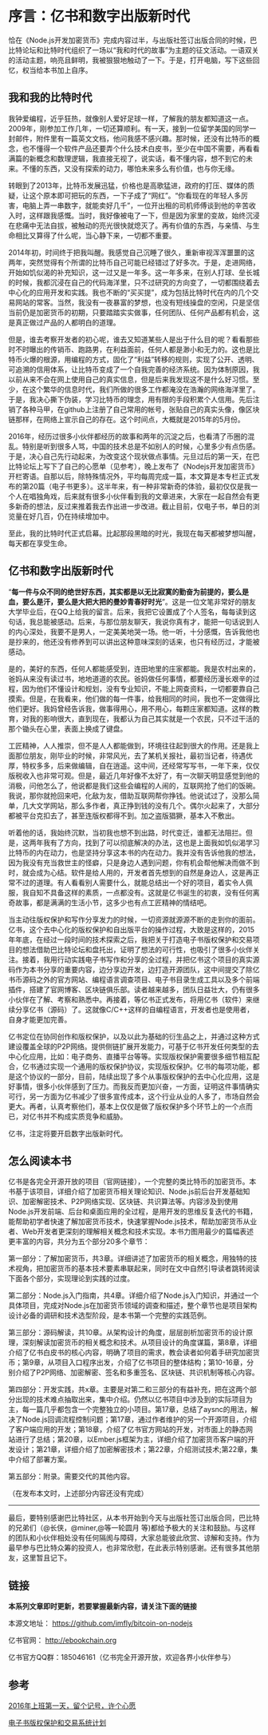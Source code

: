 # 序言：亿书和数字出版新时代

恰在《Node.js开发加密货币》完成内容过半，与出版社签订出版合同的时候，巴比特论坛和比特时代组织了一场以“我和时代的故事”为主题的征文活动。一语双关的活动主题，响亮且鲜明，我被狠狠地触动了一下。于是，打开电脑，写下这些回忆，权当给本书加上自序。

## 我和我的比特时代

我钟爱编程，近乎狂热，就像别人爱好足球一样，了解我的朋友都知道这一点。2009年，刚参加工作几年，一切还算顺利。有一天，接到一位留学美国的同学一封邮件，附件里有一篇英文文档，他问我感不感兴趣。那时候，还没有比特币的概念，也不懂得一个软件产品还要弄个什么技术白皮书，至少在中国不需要，再看看满篇的新概念和数理逻辑，我直接无视了，说实话，看不懂内容，想不到它的未来。不懂的东西，又没有探索的动力，哪怕未来多么有价值，也与你无缘。

转眼到了2013年，比特币发展迅猛，价格也是高歌猛进，政府的打压、媒体的质疑，让这个原本即可把玩的东西，一下子成了“网红”。“你看现在的年轻人多厉害，电脑上弄一串数字，就能卖好几千”，一位开出租的司机师傅谈到他的辛苦收入时，这样跟我感慨。当时，我好像被电了一下，但是因为家里的变故，始终沉浸在悲痛中无法自拔，被触动的亮光很快就熄灭了。再有价值的东西，与亲情、与生命相比又算得了什么呢，当心静下来，一切都不重要。

2014年初，时间终于把我叫醒。我感觉自己沉睡了很久，重新审视浑浑噩噩的这两年，突然觉得有个所谓的比特币自己可能已经错过了好多次。于是，走进网络，开始如饥似渴的补充知识，这一过又是一年多。这一年多来，在别人打球、垒长城的时候，我都沉浸在自己的代码海洋里，只不过研究的方向变了，一切都围绕着去中心化的应用开发和实践。我也不断的“买买提”，成为包括比特时代在内的几个交易网站的常客。当然，我没有一夜暴富的梦想，也没有短线操盘的空闲，只是坚信当前仍是加密货币的初期，只要踏踏实实做事，任何团队、任何产品都有机会，这是真正做过产品的人都明白的道理。

但是，谁去考察开发者的初心呢，谁去又知道某些人是出于什么目的呢？看看那些时不时曝出的传销币、跑路男，在利益面前，任何人都是渺小和无力的。这也是比特币火爆的根源，用编程的方式，固化了“利益”转移的规则，实现了公开、透明、可追溯的信用体系，让比特币变成了一个自我完善的经济系统。因为体制原因，我以前从来不会在网上使用自己的真实信息，但是后来我发现这不是什么好习惯。至少，在这个繁华的信息时代，我们所做的很多工作都淹没在浩瀚的网络海洋里了。于是，我决心撕下伪装，学习比特币的理念，用有限的手段积累个人信用。先后注销了各种马甲，在github上注册了自己常用的帐号，张贴自己的真实头像，像区块链那样，在网络上宣示自己的存在。这个时间点，大概就是2015年的5月份。

2016年，经历过很多小伙伴都经历的故事和两年的沉淀之后，也看清了币圈的混乱。特别是听到很多人骂，中国的技术总是不如别人的时候，心里多少有点伤感。于是，决心自己先行动起来，为改变这个现状做点事情。元旦过后的第一天，在巴比特论坛上写下了自己的心愿单（见参考），晚上发布了《Nodejs开发加密货币》开栏寄语。自那以后，除特殊情况外，平均每周完成一篇，本文算是本专栏正式发布的第20篇（电子书更多）。这半年来，有一种非常新奇的体验，最初仅仅是我一个人在唱独角戏，后来就有很多小伙伴看到我的文章进来，大家在一起自然会有更多新奇的想法，反过来推着我去作出进一步改进。截止目前，仅电子书，单日的浏览量在好几百，仍在持续增加中。

至此，我的比特时代正式启幕。比起那段黑暗的时光，我现在每天都被梦想叫醒，每天都在享受生命。

## 亿书和数字出版新时代

“**每一件与众不同的绝世好东西，其实都是以无比寂寞的勤奋为前提的，要么是血，要么是汗，要么是大把大把的曼妙青春好时光**”。这是一位文笔非常好的朋友大学毕业后，在QQ上给我的留言。后来，我把它设置成了个人签名，每每读到这句话，我总能被感动。后来，与那位朋友聊天，我说你真有才，能把一句话说到人的内心深处，我要不是男人，一定美美地哭一场。他一听，十分感慨，告诉我他也是抄来的，他还没有修养到可以讲出这种意味深刻的话来，也只有经历过，才能被感动。

是的，美好的东西，任何人都能感受到，连田地里的庄家都能。我是农村出来的，爸妈从来没有读过书，地地道道的农民。爸妈做任何事情，都要经历漫长艰辛的过程，因为他们不懂设计和规划，没有专业知识，不能上网查资料，一切都要靠自己摸索。但是，在我看来，他们做的每一件事，给我相同的时间，我也不一定做得比他们更好。我妈曾经告诉我，做事得用心，用不用心，每颗庄家都知道。这样的教育，对我的影响很大，直到现在，我都认为自己其实就是一个农民，只不过干活的那个锄头在心里，表面上换成了键盘。

工匠精神，人人推崇，但不是人人都能做到，环境往往起到很大的作用。还是我上面那位朋友，刚毕业的时候，非常风光，去了某机关报社，最初当记者，待遇优厚，特权多多，后来做编辑，自在逍遥。这中间，还经常写写书，一年下来，仅仅版税收入也非常可观。但是，最近几年好像不太好了，有一次聊天明显感觉到他的消极，问他怎么了，他说都是我们这些会编程的人闹的，互联网抢了他们的饭碗。我说，那你就抢回来吧，化敌为友，借助互联网帮你挣钱。他说试过了，没那么简单，几大文学网站，那么多作者，真正挣到钱的没有几个。偶尔火起来了，大部分都被平台克扣去了，甚至连版权都得不到。加之盗版猖獗，基本入不敷出。

听着他的话，我始终沉默，当初我也想不到出路，时代变迁，谁都无法阻拦。但是，这两年我有了方向，找到了可以彻底解决的办法，这也是上面我如饥似渴学习比特币的内在动力，也是坚持分享这本书的内在动力。我并没有告诉他我的想法，因为我没有充当救世主的怪癖，只是身边人遇到问题，你有机会帮他解决而做不到时，就会成为心结。软件是给人用的，开发者首先想到的自然是身边人，这是再正常不过的道理。有人看看别人需要什么，就能总结出一个好的项目，着实令人佩服，我自知不具备这样的素质，一点都没有。这就是亿书诞生的初衷，没有任何离奇故事，都是满满的生活小节，这多少也有点工匠精神的情结吧。

当主动往版权保护和写作分享发力的时候，一切资源就源源不断的走到你的面前。亿书，这个去中心化的版权保护和自出版平台的操作过程，大致是这样的，2015年年底，在经过一段时间的技术探索之后，我把关于打造电子书版权保护和交易项目的想法借助巴比特论坛和盘托出，证明了想法的可行性，也吸引了很多小伙伴关注。接着，我用行动实践电子书写作和分享的全过程，并把亿书这个项目的真实源码作为本书分享的重要内容，边分享边开发，边打造开源团队，这中间提交了除亿书币源码之外的官方网站、编程语言调查项目、电子书目录生成工具以及多个前端插件，搭建了官网博客、区块链俱乐部。读者越来越多，团队日益壮大，仍有很多小伙伴在了解、考察和熟悉中。再接着，等亿书正式发布，将用亿书（软件）来继续分享亿书（源码）了。这就像C/C++这样的自编程语言，开发者也是使用者，自身才能更加完善。

亿书定位在协同创作和版权保护，以及以此为基础的衍生品之上，并通过这种方式建设覆盖全球的P2P网络。提供侧链扩展开发能力，可基于亿书开发任何类型的去中心化应用，比如：电子商务、直播平台等等。实现版权保护需要很多细节相互配合，亿书通过实现一个通用的版权保护协议，实现版权保护。亿书的每项功能，都是这个协议的一部分，目前，陆续出现了多个从事版权保护的去中心化应用，这是好事情，很多小伙伴感到了压力。而我反而更加兴奋，一方面，证明这件事情确实可行，另一方面为亿书减少了很多宣传成本，这个行业从业的人多了，市场自然会更大。再者，认真考察他们，基本上仅仅是做了版权保护多个环节上的一个点而已，对亿书并不构成实质竞争和威胁。

亿书，注定将要开启数字出版新时代。

## 怎么阅读本书

亿书是各完全开源开放的项目（官网链接），一个完整的类比特币的加密货币。本书基于该项目，详细介绍了加密货币相关理论知识、Node.js前后台开发基础知识、加密解密技术、P2P网络实现、区块链、共识算法等。内容涉及到使用Node.js开发前端、后台和桌面应用的全过程，是用开发的思维反复迭代的书籍，能帮助初学者快速了解加密货币技术，快速掌握Node.js技术，帮助加密货币从业者、Web开发者更深刻的理解相关概念和技术实现。本书力图用最少的篇幅表述更丰富的内容，共分为五个部分20多个章节：

第一部分：了解加密货币，共3章。详细讲述了加密货币的相关概念，用独特的技术视角，把加密货币的基本技术要素串联起来，同时在文中自然引导读者跳转阅读下面各个部分，实现理论到实践的过度。

第二部分：Node.js入门指南，共4章。详细介绍了Node.js入门知识，并通过一个具体项目，完成对Node.js在加密货币领域的调查和描述，整个章节也是项目架构设计必备的调研和技术选型阶段，是本书第一个完整的实践范例。

第三部分：源码解读，共10章。从架构设计的角度，层层剖析加密货币的设计原理，深刻解读加密货币的相关概念和技术。从项目设计的角度谋篇，第8章，详细介绍了亿书白皮书的核心内容，明确了项目的需求，教会读者如何着手研究加密货币；第9章，从项目入口程序出发，介绍了亿书项目的整体结构；第10-16章，分别介绍了P2P网络、加密解密、签名和多重签名、区块链、共识机制等核心内容。

第四部分：开发实践，共x章。主要是对第二和三部分的有益补充，把在这两个部分出现的技术难点抽取出来，集中介绍。仍然以亿书项目中涉及到的实际项目为主，每一篇几乎都包含一个完整独立的小项目。第17章，总结了aysnc的用法，解决了Node.js回调流程控制问题；第17章，通过作者维护的另一个开源项目，介绍了客户端应用的开发；第18章，介绍了亿书官方网站的开发，对市面上的静态网站进行了总结；第20章，以Ember.js框架为主，详细介绍了加密货币客户端的开发设计；第21章，详细介绍了加密解密技术；第22章，介绍测试技术;第22章，集中介绍了部署方案。

第五部分：附录。需要交代的其他内容。

（在发布本文时，上述部分内容还没有完成）

---

最后，要特别感谢巴比特社区，从本书开始到今天与出版社签订出版合同，巴比特的兄弟们（@长侠，@miner,@等一轮圆月 等)都给予极大的关注和鼓励。与这样的团队和小伙伴相处没有任何隔阂与障碍，大家总能彼此欣赏、谅解和支持。作为最早参与巴比特众筹的投资人，也非常欣慰，在此表示特别感谢。还有很多其他朋友，这里暂且记下。

## 链接

**本系列文章即时更新，若要掌握最新内容，请关注下面的链接**

本源文地址： https://github.com/imfly/bitcoin-on-nodejs

亿书官网： http://ebookchain.org

亿书官方QQ群：185046161（亿书完全开源开放，欢迎各界小伙伴参与）

## 参考

[2016年上班第一天，留个记号，许个心愿](http://8btc.com/thread-27412-1-1.html)

[电子书版权保护和交易系统计划](http://8btc.com/thread-26208-1-1.html)
